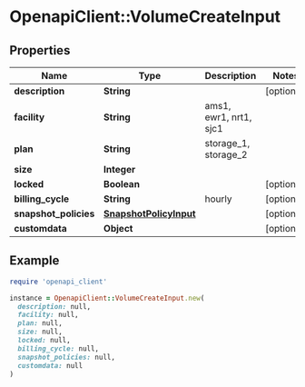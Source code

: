 # OpenapiClient::VolumeCreateInput

## Properties

| Name | Type | Description | Notes |
| ---- | ---- | ----------- | ----- |
| **description** | **String** |  | [optional] |
| **facility** | **String** | ams1, ewr1, nrt1, sjc1 |  |
| **plan** | **String** | storage_1, storage_2 |  |
| **size** | **Integer** |  |  |
| **locked** | **Boolean** |  | [optional] |
| **billing_cycle** | **String** | hourly | [optional] |
| **snapshot_policies** | [**SnapshotPolicyInput**](SnapshotPolicyInput.md) |  | [optional] |
| **customdata** | **Object** |  | [optional] |

## Example

```ruby
require 'openapi_client'

instance = OpenapiClient::VolumeCreateInput.new(
  description: null,
  facility: null,
  plan: null,
  size: null,
  locked: null,
  billing_cycle: null,
  snapshot_policies: null,
  customdata: null
)
```

